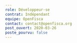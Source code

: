 ```yaml
---
role: Développeur·se 
contrat: Indépendant
equipe: OpenFisca
contact: contact@openfisca.org
post_ouvert: 2020-03-26
poste_pourvu: false
---
```


